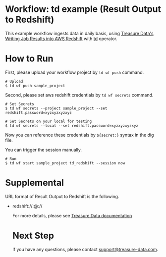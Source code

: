 # Workflow: td example (Result Output to Redshift)

This example workflow ingests data in daily basis, using [Treasure Data's Writing Job Results into AWS Redshift](https://docs.treasuredata.com/articles/result-into-redshift) with [td](http://docs.digdag.io/operators/td.html) operator.

# How to Run

First, please upload your workflow project by `td wf push` command.

    # Upload
    $ td wf push sample_project

Second, please set aws redshift credentials by `td wf secrets` command.

    # Set Secrets
    $ td wf secrets --project sample_project --set redshift.password=xyzxyzxyzxyz

    # Set Secrets on your local for testing
    $ td wf secrets --local --set redshift.password=xyzxyzxyzxyz

Now you can reference these credentials by `${secret:}` syntax in the dig file.

You can trigger the session manually.

    # Run
    $ td wf start sample_project td_redshift --session now

# Supplemental

URL format of Result Output to Redshift is the following.

- redshift://<username>:<password>@<hostname>:<port>/<database>/<table>

For more details, please see [Treasure Data documentation](https://docs.treasuredata.com/articles/result-into-redshift)

# Next Step

If you have any questions, please contact support@treasure-data.com.
